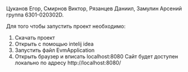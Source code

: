 Цуканов Егор, Смирнов Виктор, Рязанцев Даниил, Замулин Арсений группа 6301-020302D.

Для того чтобы запустить проект необходимо:
1) Скачать проект
2) Открыть с помощью intelij idea
3) Запустить файл EvmApplication
4) Открыть браузер и вписать localhost:8080
 Сайт будет доступен локально по адресу http://localhost:8080/
